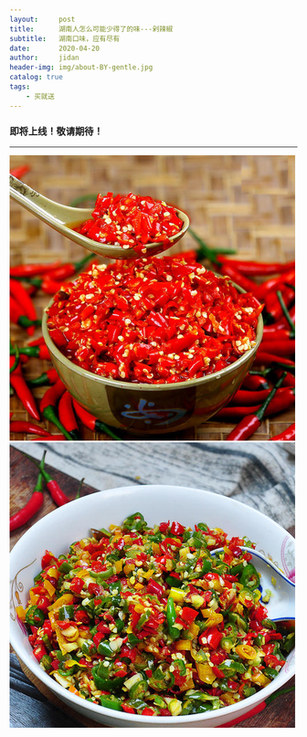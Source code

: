 ```yaml
---
layout:     post
title:      湖南人怎么可能少得了的味---剁辣椒
subtitle:   湖南口味，应有尽有
date:       2020-04-20
author:     jidan
header-img: img/about-BY-gentle.jpg
catalog: true
tags:
    - 买就送
---
```

### 即将上线！敬请期待！
---
![](/img/te/19.jpg)
![](/img/te/11.jpg)
